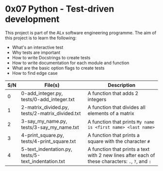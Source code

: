 # 0x07 Python - Test-driven development

This project is part of the ALx software engineering programme.
The aim of this project is to learn the following:
- What's an interactive test
- Why tests are important
- How to write Docstrings to create tests
- How to write documentation for each module and function
- What are the basic option flags to create tests
- How to find edge case

| S/N | File(s) | Description |
| --- | ------- | ----------- |
| 0 | 0-add_integer.py, tests/0-add_integer.txt | A function that adds 2 integers |
| 1 | 2-matrix_divided.py, tests/2-matrix_divided.txt | A function that divides all elements of a matrix |
| 2 | 3-say_my_name.py, tests/3-say_my_name.txt | A function that prints `My name is <first name> <last name>` |
| 3 | 4-print_square.py, tests/4-print_square.txt | A function that prints a square with the character `#` |
| 4 | 5-text_indentation.py, tests/5-text_indentation.txt | A function that prints a text with 2 new lines after each of these characters: `.`, `?`, and `:` |
